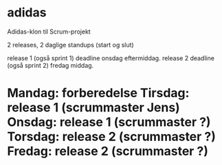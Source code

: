# adidas
Adidas-klon til Scrum-projekt

2 releases, 2 daglige standups (start og slut)

release 1  (også sprint 1) deadline onsdag eftermiddag.
release 2 deadline (også sprint 2) fredag middag.

Mandag: forberedelse
Tirsdag: release 1 (scrummaster Jens)
Onsdag: release 1 (scrummaster ?)
Torsdag: release 2 (scrummaster ?)
Fredag: release 2 (scrummaster ?)
=======
